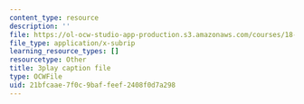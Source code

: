 ```yaml
---
content_type: resource
description: ''
file: https://ol-ocw-studio-app-production.s3.amazonaws.com/courses/18-01sc-single-variable-calculus-fall-2010/21bfcaae7f0c9baffeef2408f0d7a298_Bv9kVDcj7yo.srt
file_type: application/x-subrip
learning_resource_types: []
resourcetype: Other
title: 3play caption file
type: OCWFile
uid: 21bfcaae-7f0c-9baf-feef-2408f0d7a298
---
```

